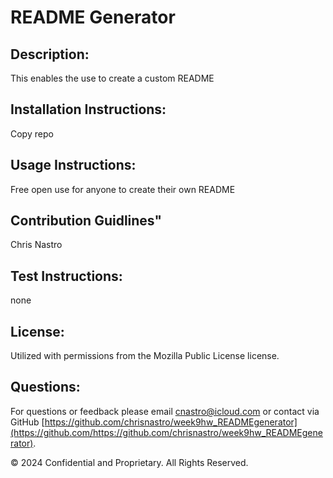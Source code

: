 # README Generator

## Description:
This enables the use to create a custom README

## Installation Instructions:
Copy repo

## Usage Instructions:
Free open use for anyone to create their own README

## Contribution Guidlines"
Chris Nastro

## Test Instructions:
none

## License:
  Utilized with permissions from the Mozilla Public License license.
  
  

## Questions:
For questions or feedback please email [cnastro@icloud.com](mailto:cnastro@icloud.com) or contact via GitHub [https://github.com/chrisnastro/week9hw_READMEgenerator](https://github.com/https://github.com/chrisnastro/week9hw_READMEgenerator).

© 2024 Confidential and Proprietary. All Rights Reserved.